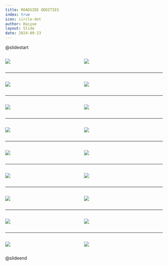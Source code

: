 ```yaml
---
title: ROADSIDE ODDITIES
index: true
icon: circle-dot
author: Haiyue
layout: Slide
date: 2024-09-23
---
```

 
@slidestart

<div style="display:flex">
<div style="flex:1">

![](/reading/english/Level-L/ROADSIDE%20ODDITIES/001.webp)
</div>
<div style="flex:1">

![](/reading/english/Level-L/ROADSIDE%20ODDITIES/002.webp)
</div>
</div>

---

<div style="display:flex">
<div style="flex:1">

![](/reading/english/Level-L/ROADSIDE%20ODDITIES/003.webp)
</div>
<div style="flex:1">

![](/reading/english/Level-L/ROADSIDE%20ODDITIES/004.webp)
</div>
</div>

---

<div style="display:flex">
<div style="flex:1">

![](/reading/english/Level-L/ROADSIDE%20ODDITIES/005.webp)
</div>
<div style="flex:1">

![](/reading/english/Level-L/ROADSIDE%20ODDITIES/006.webp)
</div>
</div>

---

<div style="display:flex">
<div style="flex:1">

![](/reading/english/Level-L/ROADSIDE%20ODDITIES/007.webp)
</div>
<div style="flex:1">

![](/reading/english/Level-L/ROADSIDE%20ODDITIES/008.webp)
</div>
</div>

---

<div style="display:flex">
<div style="flex:1">

![](/reading/english/Level-L/ROADSIDE%20ODDITIES/009.webp)
</div>
<div style="flex:1">

![](/reading/english/Level-L/ROADSIDE%20ODDITIES/010.webp)
</div>
</div>

---

<div style="display:flex">
<div style="flex:1">

![](/reading/english/Level-L/ROADSIDE%20ODDITIES/011.webp)
</div>
<div style="flex:1">

![](/reading/english/Level-L/ROADSIDE%20ODDITIES/012.webp)
</div>
</div>

---

<div style="display:flex">
<div style="flex:1">

![](/reading/english/Level-L/ROADSIDE%20ODDITIES/013.webp)
</div>
<div style="flex:1">

![](/reading/english/Level-L/ROADSIDE%20ODDITIES/014.webp)
</div>
</div>

---

<div style="display:flex">
<div style="flex:1">

![](/reading/english/Level-L/ROADSIDE%20ODDITIES/015.webp)
</div>
<div style="flex:1">

![](/reading/english/Level-L/ROADSIDE%20ODDITIES/016.webp)
</div>
</div>

---

<div style="display:flex">
<div style="flex:1">

![](/reading/english/Level-L/ROADSIDE%20ODDITIES/017.webp)
</div>
<div style="flex:1">

![](/reading/english/Level-L/ROADSIDE%20ODDITIES/018.webp)
</div>
</div>

@slideend